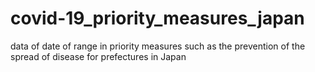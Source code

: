 # covid-19_priority_measures_japan
data of date of range in priority measures such as the prevention of the spread of disease for prefectures in Japan
